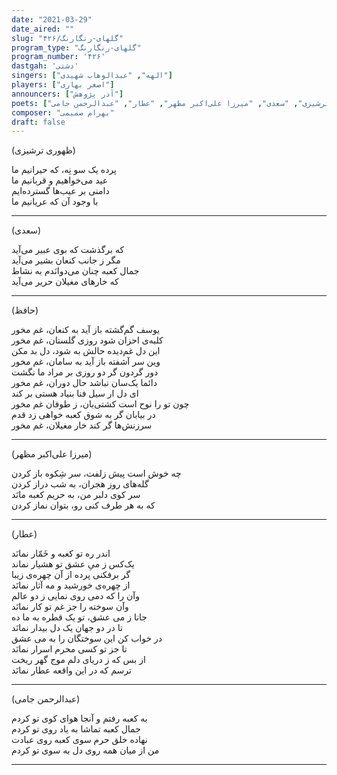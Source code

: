 ```yaml
---
date: "2021-03-29"
date_aired: ""
slug: "گلهای-رنگارنگ/۴۲۶"
program_type: "گلهای-رنگارنگ"
program_number: '۴۲۶'
dastgah: 'دشتی'
singers: ["الهه", "عبدالوهاب شهیدی"]
players: ["اصغر بهاری"]
announcers: ["آذر پژوهش"]
poets: ["حافظ", "ظهوری ترشیزی", "سعدی", "میرزا علی‌اکبر مظهر", "عطار", "عبدالرحمن جامی"]
composer: "بهرام صمیمی"
draft: false
---
```


(ظهوری ترشیزی)  

پرده یک سو نِه، که حیرانیم ما  
عید می‌خواهیم و قربانیم ما  
دامنی بر عیب‌ها گسترده‌ایم  
با وجود آن که عریانیم ما  

---  

(سعدی)  

که برگذشت که بوی عبیر می‌آید  
مگر ز جانب کنعان بشیر می‌آید  
جمال کعبه چنان می‌دوانَدم به نشاط  
که خارهای مغیلان حریر می‌آید  

---  

(حافظ)  

یوسف گم‌گشته باز آید به کنعان، غم مخور  
کلبه‌ی احزان شود روزی گلستان، غم مخور  
این دل غم‌دیده حالش به شود، دل بد مکن  
وین سر آشفته باز آید به سامان، غم مخور  
دور گردون گر دو روزی بر مراد ما نگشت  
دائما یک‌سان نباشد حال دوران، غم مخور  
ای دل ار سیل فنا بنیاد هستی بر کند  
چون تو را نوح است کشتی‌بان، ز طوفان غم مخور  
در بیابان گر به شوق کعبه خواهی زد قدم  
سرزنش‌ها گر کند خار مغیلان، غم مخور  

---  

(میرزا علی‌اکبر مظهر)  

چه خوش است پیش زلفت، سر شِکوه باز کردن  
گله‌های روز هجران، به شب دراز کردن  
سر کوی دلبر من، به حریم کعبه مانَد  
که به هر طرف کنی رو، بتوان نماز کردن  

---  

(عطار)  

اندر ره تو کعبه و خَمّار نمانَد  
یک‌کس ز میِ عشق تو هشیار نماند  
گر برفکنی پرده از آن چهره‌ی زیبا  
از چهره‌ی خورشید و مه آثار نمانَد  
وآن را که دمی روی نمایی ز دو عالم  
وآن سوخته را جز غم تو کار نمانَد  
جانا ز می عشق، تو یک قطره به ما ده  
تا در دو جهان یک دل بیدار نمانَد  
در خواب کن این سوختگان را به می عشق  
تا جز تو کسی محرم اسرار نمانَد  
از بس که ز دریای دلم موج گهر ریخت  
ترسم که در این واقعه عطار نمانَد  

---  

(عبدالرحمن جامی)  

به کعبه رفتم و آنجا هوای کوی تو کردم  
جمال کعبه تماشا به یاد روی تو کردم  
نهاده خلق حرم سوی کعبه روی عبادت  
من از میان همه روی دل به سوی تو کردم  

---
